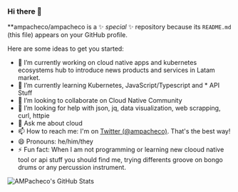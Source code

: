 ### Hi there 👋


**ampacheco/ampacheco is a ✨ _special_ ✨ repository because its `README.md` (this file) appears on your GitHub profile.

Here are some ideas to get you started:

- 🔭 I’m currently working on cloud native apps and kubernetes ecosystems hub to introduce news products and services in Latam market.
- 🌱 I’m currently learning Kubernetes, JavaScript/Typescript and * API Stuff
- 👯 I’m looking to collaborate on Cloud Native Community
- 🤔 I’m looking for help with json, jq, data visualization, web scrapping, curl, httpie
- 💬 Ask me about cloud
- 📫 How to reach me: I'm on [Twitter (@ampacheco)](https://twitter.com/ampacheco). That's the best way!
- 😄 Pronouns: he/him/they
- ⚡ Fun fact: When I am not programming or learning new clooud native tool or api stuff you should find me, trying differents groove on bongo drums or any percussion instrument. 

![AMPacheco's GitHub Stats](https://github-readme-stats.vercel.app/api?username=ampacheco&show_icons=true)

